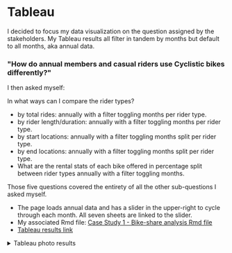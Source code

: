 # Tableau

I decided to focus my data visualization on the question assigned by the stakeholders. My Tableau results all filter in tandem by months but default to all months, aka annual data.

### <strong>"How do annual members and casual riders use Cyclistic bikes differently?"</strong>

I then asked myself:

In what ways can I compare the rider types?

* by total rides: annually with a filter toggling months per rider type.
* by rider length/duration: annually with a filter toggling months per rider type.
* by start locations: annually with a filter toggling months split per rider type.
* by end locations: annually with a filter toggling months split per rider type.
* What are the rental stats of each bike offered in percentage split between rider types annually with a filter toggling months.

Those five questions covered the entirety of all the other sub-questions I asked myself.


* The page loads annual data and has a slider in the upper-right to cycle through each month. All seven sheets are linked to the slider.
* My associated Rmd file: [Case Study 1 - Bike-share analysis Rmd file](https://rpubs.com/matt_johnson0304/1059960)
* [Tableau results link](https://public.tableau.com/app/profile/matt.johnson.0304/viz/CaseStudy1_16884106053400/CaseStudy1)


<details>
  
<summary> Tableau photo results</summary>

![Tableau results](https://github.com/MjxSjx/Portfolio/blob/main/Case%20Study%201%20-%20bike-share%20analysis/Tableau%20Results/Case%20Study%201%20-%20Tableau%20Results.PNG)

</details>




